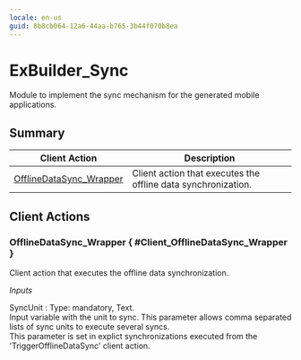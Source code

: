```yaml
---
locale: en-us
guid: 8b8cb064-12a6-44aa-b765-3b44f070b8ea
---
```


# ExBuilder_Sync

Module to implement the sync mechanism for the generated mobile applications.

## Summary

Client Action | Description
---|---
[OfflineDataSync_Wrapper](<#Client_OfflineDataSync_Wrapper>) | Client action that executes the offline data synchronization.

## Client Actions

### OfflineDataSync_Wrapper { #Client_OfflineDataSync_Wrapper }

Client action that executes the offline data synchronization.

*Inputs*

SyncUnit
:   Type: mandatory, Text.  
    Input variable with the unit to sync. This parameter allows comma separated lists of sync units to execute several syncs.  
    This parameter is set in explict synchronizations executed from the 'TriggerOfflineDataSync' client action.

